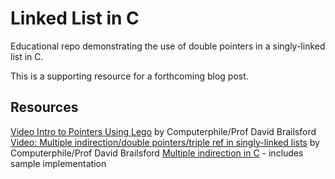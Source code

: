 Linked List in C
================
Educational repo demonstrating the use of double pointers in a singly-linked list in C.

This is a supporting resource for a forthcoming blog post.

Resources
---------
[Video Intro to Pointers Using Lego][1] by Computerphile/Prof David Brailsford
[Video: Multiple indirection/double pointers/triple ref in singly-linked lists][2] by Computerphile/Prof David Brailsford
[Multiple indirection in C][3] - includes sample implementation

[1]: https://www.youtube.com/watch?v=t5NszbIerYc
[2]: https://www.youtube.com/watch?v=0ZEX_l0DFK0&t=206s
[3]: https://en.wikipedia.org/wiki/Pointer_(computer_programming)#Multiple_indirection
